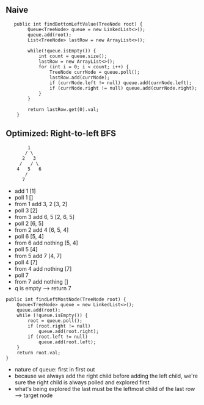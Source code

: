 ## Naive
```
   public int findBottomLeftValue(TreeNode root) {
        Queue<TreeNode> queue = new LinkedList<>();
        queue.add(root);
        List<TreeNode> lastRow = new ArrayList<>();
        
        while(!queue.isEmpty()) {
            int count = queue.size();
            lastRow = new ArrayList<>();
            for (int i = 0; i < count; i++) {
                TreeNode currNode = queue.poll();
                lastRow.add(currNode);
                if (currNode.left != null) queue.add(currNode.left);
                if (currNode.right != null) queue.add(currNode.right);
            }
        }
        
        return lastRow.get(0).val;
    }
```

## Optimized: Right-to-left BFS
```
        1
       / \
      2   3
     /   / \
    4   5   6
       /
      7
```
- add 1 [1]
- poll 1 []
- from 1 add 3, 2 [3, 2]
- poll 3 [2]
- from 3 add 6, 5 [2, 6, 5]
- poll 2 [6, 5]
- from 2 add 4 [6, 5, 4]
- poll 6 [5, 4]
- from 6 add nothing [5, 4]
- poll 5 [4]
- from 5 add 7 [4, 7]
- poll 4 [7]
- from 4 add nothing [7]
- poll 7
- from 7 add nothing []
- q is empty --> return 7

```
public int findLeftMostNode(TreeNode root) {
    Queue<TreeNode> queue = new LinkedList<>();
    queue.add(root);
    while (!queue.isEmpty()) {
        root = queue.poll();
        if (root.right != null)
            queue.add(root.right);
        if (root.left != null)
            queue.add(root.left);
    }
    return root.val;
}
```
- nature of queue: first in first out
- because we always add the right child before adding the left child, we're sure the right child is always polled and explored first 
- what's being explored the last must be the leftmost child of the last row --> target node
